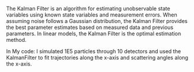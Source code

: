 The Kalman Filter is an algorithm for estimating unobservable state variables using known state variables and measurement errors. 
When assuming noise follows a Gaussian distribution, the Kalman Filter provides the best parameter estimates based on measured data and previous parameters. 
In linear models, the Kalman Filter is the optimal estimation method.

In My code:
  I simulated 1E5 particles through 10 detectors and used the KalmanFilter to fit trajectories along the x-axis and scattering angles along the x-axis.

